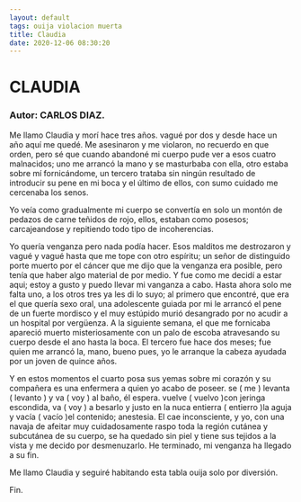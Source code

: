 ```yaml
---
layout: default
tags: ouija violacion muerta
title: Claudia
date: 2020-12-06 08:30:20
---
```


# CLAUDIA

### Autor: CARLOS DIAZ.

   Me llamo Claudia y morí hace tres años. vagué por dos y desde hace un
   año aquí me quedé. Me asesinaron y me violaron, no recuerdo en que
   orden, pero sé que cuando abandoné mi cuerpo pude ver a esos cuatro
   malnacidos; uno me arrancó la mano y se masturbaba con ella, otro
   estaba sobre mí fornicándome, un tercero trataba sin ningún resultado
   de introducir su pene en mi boca y el último de ellos, con sumo cuidado
   me cercenaba los senos.
   
   Yo veía como gradualmente mi cuerpo se convertía en solo un montón de
   pedazos de carne teñidos de rojo, ellos, estaban como posesos;
   carcajeandose y repitiendo todo tipo de incoherencias.
   
   Yo quería venganza pero nada podía hacer. Esos malditos me destrozaron
   y vagué y vagué hasta que me tope con otro espíritu; un señor de
   distinguido porte muerto por el cáncer que me dijo que la venganza era
   posible, pero tenía que haber algo material de por medio. Y fue como me
   decidí a estar aqui; estoy a gusto y puedo llevar mi vanganza a cabo.
   Hasta ahora solo me falta uno, a los otros tres ya les di lo suyo; al
   primero que encontré, que era el que quería sexo oral, una adolescente
   guiada por mi le arrancó el pene de un fuerte mordisco y el muy
   estúpido murió desangrado por no acudir a un hospital por vergüenza. A
   la siguiente semana, el que me fornicaba apareció muerto
   misteriosamente con un palo de escoba atravesando su cuerpo desde el
   ano hasta la boca. El tercero fue hace dos meses; fue quien me arrancó
   la, mano, bueno pues, yo le arranque la cabeza ayudada por un joven de
   quince años.
   
   Y en estos momentos el cuarto posa sus yemas sobre mi corazón y su
   compañera es una enfermera a quien yo acabo de poseer. se ( me )
   levanta ( levanto ) y va ( voy ) al baño, él espera. vuelve ( vuelvo
   )con jeringa escondida, va ( voy ) a besarlo y justo en la nuca
   entierra ( entierro )la aguja y vacía ( vacío )el contenido; anestesia.
   El cae inconsciente, y yo, con una navaja de afeitar muy cuidadosamente
   raspo toda la región cutánea y subcutánea de su cuerpo, se ha quedado
   sin piel y tiene sus tejidos a la vista y me decido por desmenuzarlo.
   He terminado, mi venganza ha llegado a su fin.
   
   Me llamo Claudia y seguiré habitando esta tabla ouija solo por
   diversión.
   
   Fin.

